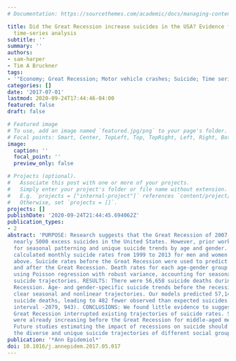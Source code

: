 ```yaml
---
# Documentation: https://sourcethemes.com/academic/docs/managing-content/

title: Did the Great Recession increase suicides in the USA? Evidence from an interrupted
  time-series analysis
subtitle: ''
summary: ''
authors:
- sam-harper
- Tim A Bruckner
tags:
- '"Economy; Great Recession; Motor vehicle crashes; Suicide; Time series"'
categories: []
date: '2017-07-01'
lastmod: 2020-09-24T17:44:46-04:00
featured: false
draft: false

# Featured image
# To use, add an image named `featured.jpg/png` to your page's folder.
# Focal points: Smart, Center, TopLeft, Top, TopRight, Left, Right, BottomLeft, Bottom, BottomRight.
image:
  caption: ''
  focal_point: ''
  preview_only: false

# Projects (optional).
#   Associate this post with one or more of your projects.
#   Simply enter your project's folder or file name without extension.
#   E.g. `projects = ["internal-project"]` references `content/project/deep-learning/index.md`.
#   Otherwise, set `projects = []`.
projects: []
publishDate: '2020-09-24T21:44:45.694062Z'
publication_types:
- 2
abstract: 'PURPOSE: Research suggests that the Great Recession of 2007-2009 led to
  nearly 5000 excess suicides in the United States. However, prior work has not accounted
  for seasonal patterning and unique suicide trends by age and gender. METHODS: We
  calculated monthly suicide rates from 1999 to 2013 for men and women aged 15 and
  above. Suicide rates before the Great Recession were used to predict the rate during
  and after the Great Recession. Death rates for each age-gender group were modeled
  using Poisson regression with robust variance, accounting for seasonal and nonlinear
  suicide trajectories. RESULTS: There were 56,658 suicide deaths during the Great
  Recession. Age- and gender-specific suicide trends before the recession demonstrated
  clear seasonal and nonlinear trajectories. Our models predicted 57,140 expected
  suicide deaths, leading to 482 fewer observed than expected suicides (95% confidence
  interval -2079, 943). CONCLUSIONS: We found little evidence to suggest that the
  Great Recession interrupted existing trajectories of suicide rates. Suicide rates
  were already increasing before the Great Recession for middle-aged men and women.
  Future studies estimating the impact of recessions on suicide should account for
  the diverse and unique suicide trajectories of different social groups.'
publication: '*Ann Epidemiol*'
doi: 10.1016/j.annepidem.2017.05.017
---
```


